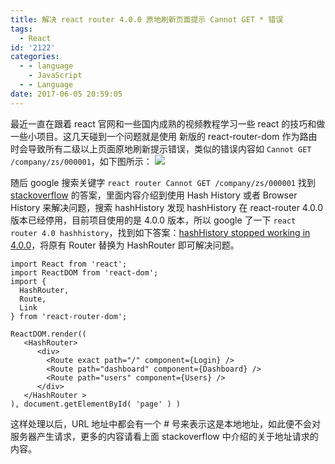 ```yaml
---
title: 解决 react router 4.0.0 原地刷新页面提示 Cannot GET * 错误
tags:
  - React
id: '2122'
categories:
  - - language
    - JavaScript
  - - Language
date: 2017-06-05 20:59:05
---
```


最近一直在跟着 react 官网和一些国内成熟的视频教程学习一些 react 的技巧和做一些小项目。这几天碰到一个问题就是使用 新版的 react-router-dom 作为路由时会导致所有二级以上页面原地刷新提示错误，类似的错误内容如 `Cannot GET /company/zs/000001`，如下图所示： [![](http://www.mycode.net.cn/wp-content/uploads/2017/06/屏幕快照-2017-06-05-20.57.30.png)](http://www.mycode.net.cn/wp-content/uploads/2017/06/屏幕快照-2017-06-05-20.57.30.png)
<!-- more -->
随后 google 搜索关键字 `react router Cannot GET /company/zs/000001` 找到 [stackoverflow](https://stackoverflow.com/questions/27928372/react-router-urls-dont-work-when-refreshing-or-writting-manually) 的答案，里面内容介绍到使用 Hash History 或者 Browser History 来解决问题，搜索 hashHistory 发现 hashHistory 在 react-router 4.0.0 版本已经停用，目前项目使用的是 4.0.0 版本，所以 google 了一下 `react router 4.0 hashhistory`，找到如下答案：[hashHistory stopped working in 4.0.0](https://github.com/ReactTraining/react-router/issues/4752)，将原有 Router 替换为 HashRouter 即可解决问题。

```
import React from 'react';
import ReactDOM from 'react-dom';
import {
  HashRouter,
  Route,
  Link
} from 'react-router-dom';

ReactDOM.render((
   <HashRouter>
      <div>
        <Route exact path="/" component={Login} />
        <Route path="dashboard" component={Dashboard} />
        <Route path="users" component={Users} />
      </div>
   </HashRouter >
), document.getElementById( 'page' ) )
```

这样处理以后，URL 地址中都会有一个 # 号来表示这是本地地址，如此便不会对服务器产生请求，更多的内容请看上面 stackoverflow 中介绍的关于地址请求的内容。